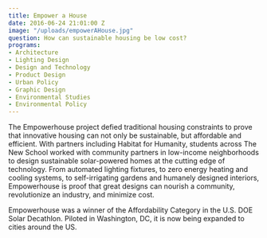 ```yaml
---
title: Empower a House
date: 2016-06-24 21:01:00 Z
image: "/uploads/empowerAHouse.jpg"
question: How can sustainable housing be low cost?
programs:
- Architecture
- Lighting Design
- Design and Technology
- Product Design
- Urban Policy
- Graphic Design
- Environmental Studies
- Environmental Policy
---
```


The Empowerhouse project defied traditional housing constraints to prove that innovative housing can not only be sustainable, but affordable and efficient.  With partners including Habitat for Humanity, students across The New School worked with community partners in low-income neighborhoods to design sustainable solar-powered homes at the cutting edge of technology. From automated lighting fixtures, to zero energy heating and cooling systems, to self-irrigating gardens and humanely designed interiors, Empowerhouse is proof that great designs can nourish a community, revolutionize an industry, and minimize cost.

Empowerhouse was a winner of the Affordability Category in the U.S. DOE Solar Decathlon. Piloted in Washington, DC, it is now being expanded to cities around the US.
